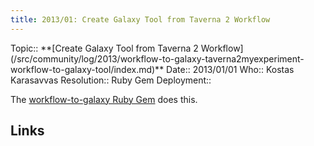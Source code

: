 ```yaml
---
title: 2013/01: Create Galaxy Tool from Taverna 2 Workflow
---
```



<div class='logbox'>
 Topic:: **[Create Galaxy Tool from Taverna 2 Workflow](/src/community/log/2013/workflow-to-galaxy-taverna2myexperiment-workflow-to-galaxy-tool/index.md)**
 Date:: 2013/01/01
 Who:: Kostas Karasavvas
 Resolution:: Ruby Gem
 Deployment:: 
</div>

The [workflow-to-galaxy Ruby Gem](http://rubygems.org/gems/workflow-to-galaxy) does this.

## Links

